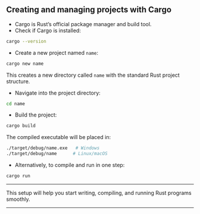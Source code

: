 

## Creating and managing projects with Cargo

- Cargo is Rust’s official package manager and build tool.
- Check if Cargo is installed:

```bash
cargo --version
```

- Create a new project named `name`:

```bash
cargo new name
```

This creates a new directory called `name` with the standard Rust project structure.

- Navigate into the project directory:

```bash
cd name
```

- Build the project:

```bash
cargo build
```

The compiled executable will be placed in:

```bash
./target/debug/name.exe   # Windows
./target/debug/name      # Linux/macOS
```

- Alternatively, to compile and run in one step:

```bash
cargo run
```

---

This setup will help you start writing, compiling, and running Rust programs smoothly.

---
